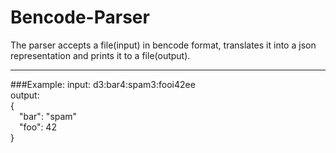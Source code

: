 # Bencode-Parser
The parser accepts a file(input) in bencode format, translates it into a json representation and prints it to a file(output).
___
###Example:
input: d3:bar4:spam3:fooi42ee  
output:  
{  
&emsp;"bar": "spam"  
&emsp;"foo": 42  
}
